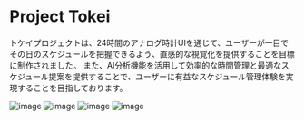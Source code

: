 # Project Tokei
トケイプロジェクトは、24時間のアナログ時計UIを通じて、ユーザーが一目でその日のスケジュールを把握できるよう、直感的な視覚化を提供することを目標に制作されました。
また、AI分析機能を活用して効率的な時間管理と最適なスケジュール提案を提供することで、ユーザーに有益なスケジュール管理体験を実現することを目指しております。


![image](https://github.com/user-attachments/assets/b99829a1-6f10-4ecc-90bb-c81a6dc37939)
![image](https://github.com/user-attachments/assets/1efa9ef8-2298-498e-b443-d46d3939ae8c)
![image](https://github.com/user-attachments/assets/c1a84037-9fe2-4422-961c-30af7a18414e)
![image](https://github.com/user-attachments/assets/5b43127d-aa43-4f5d-8891-9e8e791749e8)
